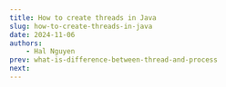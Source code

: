 ```yaml
---
title: How to create threads in Java
slug: how-to-create-threads-in-java
date: 2024-11-06
authors:
    - Hal Nguyen
prev: what-is-difference-between-thread-and-process
next: 
---
```

        